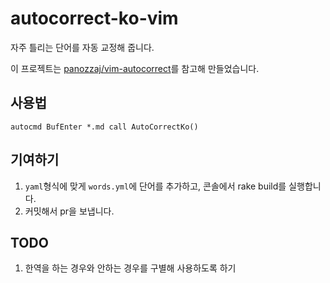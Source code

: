 # autocorrect-ko-vim

자주 틀리는 단어를 자동 교정해 줍니다.

이 프로젝트는 [panozzaj/vim-autocorrect](https://github.com/panozzaj/vim-autocorrect)를
참고해 만들었습니다.


## 사용법

```viml
autocmd BufEnter *.md call AutoCorrectKo()
```

## 기여하기

1. `yaml`형식에 맞게 `words.yml`에 단어를 추가하고, 콘솔에서 rake build를
   실행합니다.
2. 커밋해서 pr을 보냅니다.

## TODO

1. 한역을 하는 경우와 안하는 경우를 구별해 사용하도록 하기
